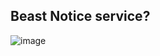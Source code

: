 ## Beast Notice service?

![image](https://github.com/Demetrius74/GoIt_m2_hm15/assets/85233643/9986aa48-8208-4629-ac6a-761a0368c5a1)
